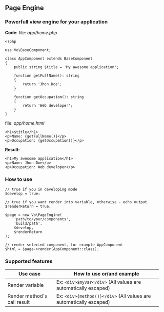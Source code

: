 ## Page Engine

### Powerfull view engine for your application


**Code:**
file: *app/home.php*
```
<?php

use Vo\BaseComponent;

class AppComponent extends BaseComponent
{
    public string $title = 'My awesome application';

    function getFullName(): string
    {
        return 'Jhon Doe';
    }

    function getOccupation(): string
    {
        return 'Web developer';
    } 
}

```
file: *app/home.html*
```
<h1>$title</h1>
<p>Name: {getFullName()}</p>
<p>Occupation: {getOccupation()}</p>
```
**Result:**
```
<h1>My awesome application</h1>
<p>Name: Jhon Doe</p>
<p>Occupation: Web developer</p>
```

### How to use
```
// true if you in developing mode
$develop = true;

// true if you want render into variable, otherwise - echo output
$renderReturn = true;

$page = new Vo\PageEngine(
    'path/to/your/components',
    'build/path',
    $develop,
    $renderReturn
);

// render selected component, for example AppComponent
$html = $page->render(AppComponent::class);

```

### Supported features

|Use case                       |How to use or/and example                                          |
|---                            |---                                                                |
|Render variable                |Ex: `<div>$myVar</div>` (All values are automatically escaped)     |
|Render method\`s call result   |Ex: `<div>{method()}</div>` (All values are automatically escaped) |
